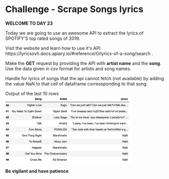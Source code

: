 # Challenge - Scrape Songs lyrics 
**WELCOME TO DAY 23**
<p>Today we are going to use an awesome API to extract the lyrics of SPOTIFY'S top rated songs of 2019.<br>
<p>Visit the website and learn how to use it's API https://lyricsovh.docs.apiary.io/#reference/0/lyrics-of-a-song/search . 
<br>

Make the **GET** request by providing the API with **artist name** and the **song**. Use the data given in csv format for artists and song names.

<p>Handle for lyrics of songs that the api cannot fetch (not available) by adding the value NaN to that cell of dataframe corressponding to that song. 

<p>Output of the last 10 rows
<img width="400" src="./ss.png">

**Be vigilant and have patience**

